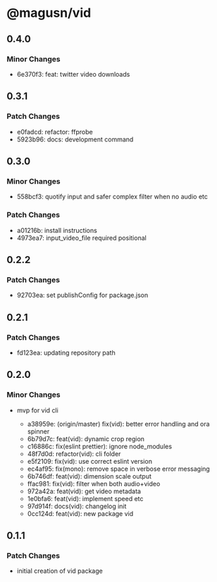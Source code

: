 # @magusn/vid

## 0.4.0

### Minor Changes

- 6e370f3: feat: twitter video downloads

## 0.3.1

### Patch Changes

- e0fadcd: refactor: ffprobe
- 5923b96: docs: development command

## 0.3.0

### Minor Changes

- 558bcf3: quotify input and safer complex filter when no audio etc

### Patch Changes

- a01216b: install instructions
- 4973ea7: input_video_file required positional

## 0.2.2

### Patch Changes

- 92703ea: set publishConfig for package.json

## 0.2.1

### Patch Changes

- fd123ea: updating repository path

## 0.2.0

### Minor Changes

- mvp for vid cli

  - a38959e: (origin/master) fix(vid): better error handling and ora spinner
  - 6b79d7c: feat(vid): dynamic crop region
  - c16886c: fix(eslint prettier): ignore node_modules
  - 48f7d0d: refactor(vid): cli folder
  - e5f2109: fix(vid): use correct eslint version
  - ec4af95: fix(mono): remove space in verbose error messaging
  - 6b746df: feat(vid): dimension scale output
  - ffac981: fix(vid): filter when both audio+video
  - 972a42a: feat(vid): get video metadata
  - 1e0bfa6: feat(vid): implement speed etc
  - 97d914f: docs(vid): changelog init
  - 0cc124d: feat(vid): new package vid

## 0.1.1

### Patch Changes

- initial creation of vid package
